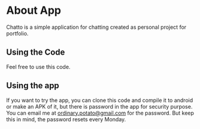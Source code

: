 # About App
Chatto is a simple application for chatting created as personal project for portfolio. 

## Using the Code
Feel free to use this code. 

## Using the app
If you want to try the app, you can clone this code and compile it to android or make an APK of it, but there is password in the app for security purpose. You can email me at ordinary.potato@gmail.com for the password. But keep this in mind, the password resets every Monday.
